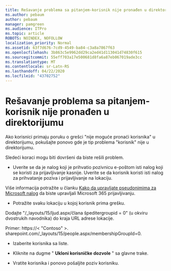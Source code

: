```yaml
---
title: Rešavanje problema sa pitanjem-korisnik nije pronađen u direktorijumu
ms.author: pebaum
author: pebaum
manager: pamgreen
ms.audience: ITPro
ms.topic: article
ROBOTS: NOINDEX, NOFOLLOW
localization_priority: Normal
ms.assetid: 63f7d676-7cd9-4549-ba84-c3a8a7867f63
ms.openlocfilehash: 3b863c5e9962dd29ca2ed41d113041d74830f615
ms.sourcegitcommit: 55eff703a17e500681d8fa6a87eb067019ade3cc
ms.translationtype: MT
ms.contentlocale: sr-Latn-RS
ms.lasthandoff: 04/22/2020
ms.locfileid: "43702752"
---
```

# <a name="troubleshoot-issue---user-not-found-in-directory"></a>Rešavanje problema sa pitanjem-korisnik nije pronađen u direktorijumu

Ako korisnici primaju poruku o grešci "nije moguće pronaći korisnika" u direktorijumu, pokušajte ponovo gde je tip problema "korisnik" nije u direktorijumu.

Sledeći koraci mogu biti dovršeni da biste rešili problem.

- Uverite se da je nalog koji je prihvatio pozivnicu e-poštom isti nalog koji se koristi za prijavljivanje kasnije. Uverite se da korisnik koristi isti nalog za prihvatanje poziva i prijavljivanje na lokaciju. 

Više informacija potražite u članku [Kako da upravljate pseudonimima za Microsoft nalog</a> da biste upravljali Microsoft 365 prijavljivanju](https://support.microsoft.com/help/12407/microsoft-account-how-to-manage-aliases). 

- Potražite svaku lokaciju u kojoj korisnik prima grešku. 

Dodajte "/_layouts/15/ljud.aspx/člana špeditergroupid = 0" (u okviru dvostrukih navodnika) do kraja URL adrese lokacije. 

Primer: https://< "Contoso" >. sharepoint.com/_layouts/15/people.aspx/membershipGroupId=0.

- Izaberite korisnika sa liste.

- Kliknite na dugme " **Ukloni korisničke dozvole** " sa glavne trake. 
-  Vratite korisnika i ponovo pošaljite poziv korisniku.

